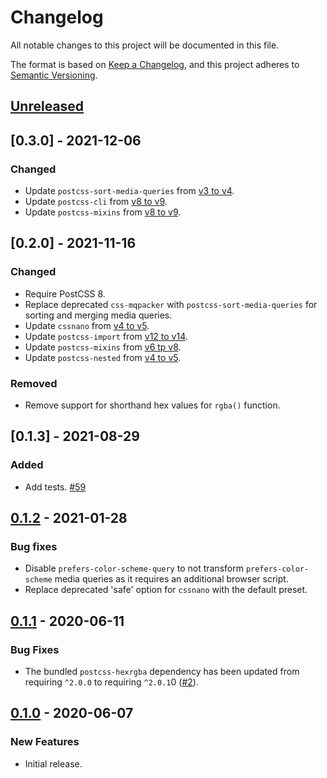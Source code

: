 # Changelog
All notable changes to this project will be documented in this file.

The format is based on [Keep a Changelog](https://keepachangelog.com/en/1.0.0/),
and this project adheres to [Semantic Versioning](https://semver.org/spec/v2.0.0.html).

## [Unreleased]

## [0.3.0] - 2021-12-06

### Changed

* Update `postcss-sort-media-queries` from [v3 to v4](https://github.com/solversgroup/postcss-sort-media-queries/blob/v4.2.1/CHANGELOG.md).
* Update `postcss-cli` from [v8 to v9](https://github.com/postcss/postcss-cli/blob/9.0.2/CHANGELOG.md).
* Update `postcss-mixins` from [v8 to v9](https://github.com/postcss/postcss-mixins/blob/9.0.1/CHANGELOG.md).

## [0.2.0] - 2021-11-16

### Changed

* Require PostCSS 8.
* Replace deprecated `css-mqpacker` with `postcss-sort-media-queries` for sorting and merging media queries.
* Update `cssnano` from [v4 to v5](https://github.com/cssnano/cssnano/releases).
* Update `postcss-import` from [v12 to v14](https://github.com/postcss/postcss-import/blob/14.0.2/CHANGELOG.md).
* Update `postcss-mixins` from [v6 tp v8](https://github.com/postcss/postcss-mixins/blob/8.1.0/CHANGELOG.md).
* Update `postcss-nested` from [v4 to v5](https://github.com/postcss/postcss-nested/blob/5.0.6/CHANGELOG.md).

### Removed

* Remove support for shorthand hex values for `rgba()` function.

## [0.1.3] - 2021-08-29

### Added

* Add tests. [#59]

## [0.1.2] - 2021-01-28

### Bug fixes

* Disable `prefers-color-scheme-query` to not transform `prefers-color-scheme` media queries as it requires an additional browser script.
* Replace deprecated 'safe' option for `cssnano` with the default preset.

## [0.1.1] - 2020-06-11

### Bug Fixes

* The bundled `postcss-hexrgba` dependency has been updated from requiring `^2.0.0` to requiring `^2.0.1`0 ([#2](https://github.com/wearerequired/js/issues/2)).

## [0.1.0] - 2020-06-07

### New Features

* Initial release.

[Unreleased]: https://github.com/wearerequired/js/compare/@wearerequired/postcss-config@0.1.2...HEAD
[0.1.2]: https://github.com/wearerequired/js/compare/@wearerequired/postcss-config@0.1.1...@wearerequired/postcss-config@0.1.2
[0.1.1]: https://github.com/wearerequired/js/compare/@wearerequired/postcss-config@0.1.0...@wearerequired/postcss-config@0.1.1
[0.1.0]: https://github.com/wearerequired/js/releases/tag/@wearerequired/postcss-config@0.1.0

[#59]: https://github.com/wearerequired/js/issues/59
